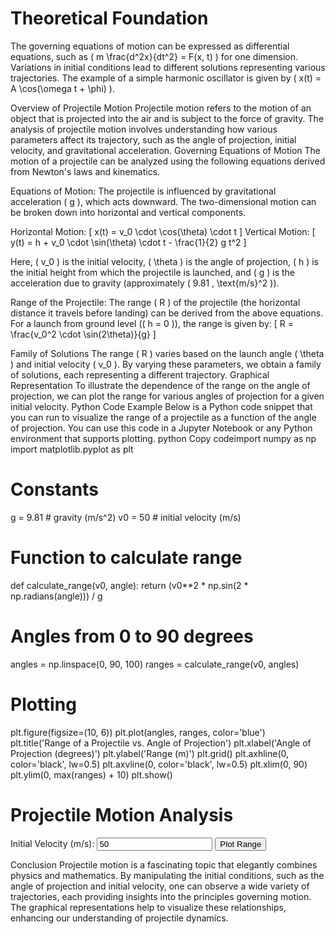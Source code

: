 # Theoretical Foundation

The governing equations of motion can be expressed as differential equations, such as \( m \frac{d^2x}{dt^2} = F(x, t) \) for one dimension. Variations in initial conditions lead to different solutions representing various trajectories. The example of a simple harmonic oscillator is given by \( x(t) = A \cos(\omega t + \phi) \).

Overview of Projectile Motion
Projectile motion refers to the motion of an object that is projected into the air and is subject to the force of gravity. The analysis of projectile motion involves understanding how various parameters affect its trajectory, such as the angle of projection, initial velocity, and gravitational acceleration.
Governing Equations of Motion
The motion of a projectile can be analyzed using the following equations derived from Newton's laws and kinematics.

Equations of Motion:
The projectile is influenced by gravitational acceleration ( g ), which acts downward. The two-dimensional motion can be broken down into horizontal and vertical components.

Horizontal Motion:
[
x(t) = v_0 \cdot \cos(\theta) \cdot t
]
Vertical Motion:
[
y(t) = h + v_0 \cdot \sin(\theta) \cdot t - \frac{1}{2} g t^2
]

Here, ( v_0 ) is the initial velocity, ( \theta ) is the angle of projection, ( h ) is the initial height from which the projectile is launched, and ( g ) is the acceleration due to gravity (approximately ( 9.81 , \text{m/s}^2 )).

Range of the Projectile:
The range ( R ) of the projectile (the horizontal distance it travels before landing) can be derived from the above equations. For a launch from ground level (( h = 0 )), the range is given by:
[
R = \frac{v_0^2 \cdot \sin(2\theta)}{g}
]


Family of Solutions
The range ( R ) varies based on the launch angle ( \theta ) and initial velocity ( v_0 ). By varying these parameters, we obtain a family of solutions, each representing a different trajectory.
Graphical Representation
To illustrate the dependence of the range on the angle of projection, we can plot the range for various angles of projection for a given initial velocity.
Python Code Example
Below is a Python code snippet that you can run to visualize the range of a projectile as a function of the angle of projection. You can use this code in a Jupyter Notebook or any Python environment that supports plotting.
python  Copy codeimport numpy as np
import matplotlib.pyplot as plt

# Constants
g = 9.81  # gravity (m/s^2)
v0 = 50   # initial velocity (m/s)

# Function to calculate range
def calculate_range(v0, angle):
    return (v0**2 * np.sin(2 * np.radians(angle))) / g

# Angles from 0 to 90 degrees
angles = np.linspace(0, 90, 100)
ranges = calculate_range(v0, angles)

# Plotting
plt.figure(figsize=(10, 6))
plt.plot(angles, ranges, color='blue')
plt.title('Range of a Projectile vs. Angle of Projection')
plt.xlabel('Angle of Projection (degrees)')
plt.ylabel('Range (m)')
plt.grid()
plt.axhline(0, color='black', lw=0.5)
plt.axvline(0, color='black', lw=0.5)
plt.xlim(0, 90)
plt.ylim(0, max(ranges) + 10)
plt.show()

<html lang="en">
<head>
    <meta charset="UTF-8">
    <meta name="viewport" content="width=device-width, initial-scale=1.0">
    <title>Projectile Motion Analysis</title>
    <link rel="stylesheet" href="styles.css">
</head>
<body>
    <div class="container">
        <h1>Projectile Motion Analysis</h1>
        <label for="initialVelocity">Initial Velocity (m/s):</label>
        <input type="number" id="initialVelocity" value="50">
        <button onclick="plotProjectileMotion()">Plot Range</button>
        <canvas id="motionCanvas" width="800" height="400"></canvas>
    </div>
    <script src="script.js"></script>
</body>
</html>

Conclusion
Projectile motion is a fascinating topic that elegantly combines physics and mathematics. By manipulating the initial conditions, such as the angle of projection and initial velocity, one can observe a wide variety of trajectories, each providing insights into the principles governing motion. The graphical representations help to visualize these relationships, enhancing our understanding of projectile dynamics.
